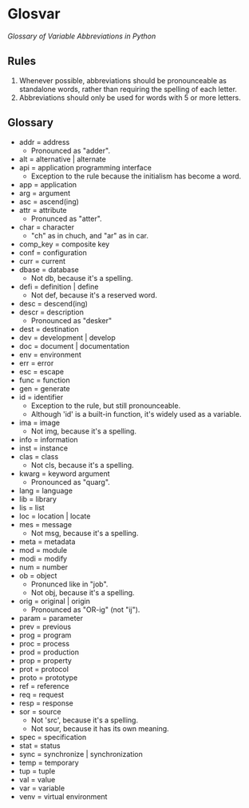 Glosvar
=======
 *Glossary of Variable Abbreviations in Python*

## Rules
1. Whenever possible, abbreviations should be pronounceable as standalone words, rather than requiring the spelling of each letter.
2. Abbreviations should only be used for words with 5 or more letters.

## Glossary
- addr = address
    - Pronounced as "adder".
- alt = alternative | alternate
- api = application programming interface
    - Exception to the rule because the initialism has become a word.
- app = application
- arg = argument
- asc = ascend(ing)
- attr = attribute
    - Pronunced as "atter".
- char = character
    - "ch" as in chuch, and "ar" as in car.
- comp_key = composite key
- conf = configuration
- curr = current
- dbase = database
    - Not db, because it's a spelling.
- defi = definition | define
    - Not def, because it's a reserved word.
- desc = descend(ing)
- descr = description
    - Pronounced as "desker"
- dest = destination
- dev = development | develop
- doc = document | documentation
- env = environment
- err = error
- esc = escape
- func = function
- gen = generate
- id = identifier
    - Exception to the rule, but still pronounceable.
    - Although 'id' is a built-in function, it's widely used as a variable.
- ima = image
    - Not img, because it's a spelling.
- info = information
- inst = instance
- clas = class
    - Not cls, because it's a spelling.
- kwarg = keyword argument
    - Pronounced as "quarg".
- lang = language
- lib = library
- lis = list
- loc = location | locate
- mes = message
    - Not msg, because it's a spelling.
- meta = metadata
- mod = module
- modi = modify
- num = number
- ob = object
    - Pronunced like in "job".
    - Not obj, because it's a spelling.
- orig = original | origin
    - Pronounced as "OR-ig" (not "ij").
- param = parameter
- prev = previous
- prog = program
- proc = process
- prod = production
- prop = property
- prot = protocol
- proto = prototype
- ref = reference
- req = request
- resp = response
- sor = source
    - Not 'src', because it's a spelling.
    - Not sour, because it has its own meaning.
- spec = specification
- stat = status
- sync = synchronize | synchronization
- temp = temporary
- tup = tuple
- val = value
- var = variable
- venv = virtual environment
